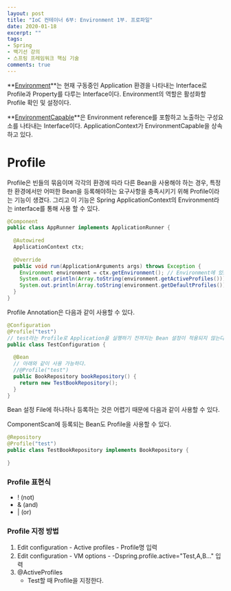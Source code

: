 ```yaml
---
layout: post
title: "IoC 컨테이너 6부: Environment 1부. 프로파일"
date: 2020-01-18
excerpt: ""
tags: 
- Spring
- 백기선 강의
- 스프링 프레임워크 핵심 기술
comments: true
---
```


**[Environment](https://docs.spring.io/spring-framework/docs/current/javadoc-api/org/springframework/core/env/Environment.html)**는 현재 구동중인 Application 환경을 나타내는 Interface로 Profile과 Property를 다루는 Interface이다.
Environment의 역할은 활성화할 Profile 확인 및 설정이다.


**[EnvironmentCapable](https://docs.spring.io/spring-framework/docs/current/javadoc-api/org/springframework/core/env/EnvironmentCapable.html)**은 Environment reference를 포함하고 노출하는 구성요소를 나타내는 Interface이다.
ApplicationContext가 EnvironmentCapable을 상속하고 있다.



# Profile

Profile은 빈들의 묶음이며 각각의 환경에 따라 다른 Bean을 사용해야 하는 경우, 특정한 환경에서만 어떠한 Bean을 등록해야하는 요구사항을 충족시키기 위해 Profile이라는 기능이 생겼다. 그리고 이 기능은 Spring ApplicationContext의 Environment라는 interface를 통해 사용 할 수 있다.



```java
@Component
public class AppRunner implements ApplicationRunner {
  
  @Autowired
  ApplicationContext ctx;
  
  @Override
  public void run(ApplicationArguments args) throws Exception {
    Environment environment = ctx.getEnvironment(); // Environment에 있는 Method
    System.out.println(Array.toString(environment.getActiveProfiles()));
    System.out.println(Array.toString(environment.getDefaultProfiles()));
  }
}
```



Profile Annotation은 다음과 같이 사용할 수 있다.

```java
@Configuration
@Profile("test")
// test라는 Profile로 Application을 실행하기 전까지는 Bean 설정이 적용되지 않는다.
public class TestConfiguration {
  
  @Bean
  // 아래와 같이 사용 가능하다.
  //@Profile("test")
  public BookRepository bookRepository() {
    return new TestBookRepository();
  }
}
```



Bean 설정 File에 하나하나 등록하는 것은 어렵기 때문에 다음과 같이 사용할 수 있다.

ComponentScan에 등록되는 Bean도 Profile을 사용할 수 있다.

```java
@Repository
@Profile("test")
public class TestBookRepository implements BookRepository {
  
}
```



### Profile 표현식
* ! (not)
* & (and)
* \| (or)



### Profile 지정 방법

1. Edit configuration - Active profiles - Profile명 입력
2. Edit configuration - VM options - -Dspring.profile.active="Test,A,B..." 입력
3. @ActiveProfiles
   - Test할 때 Profile을 지정한다.

